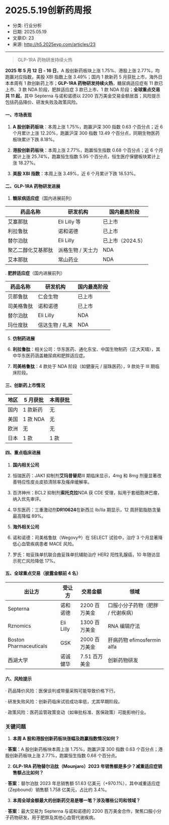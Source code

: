 # 2025.5.19创新药周报

- 分类: 行业分析
- 日期: 2025.05.19
- 文章ID: 23
- 来源: http://h5.2025eyp.com/articles/23

---

> GLP-1RA 药物研发持续火热

**2025 年 5 月 12 日 - 16 日**，A 股创新药板块上涨 1.75%、港股上涨 2.77%，均跑赢对应指数，美股 XBI 指数上涨 3.49%；国内 1 款新药 5 月获批上市，海外日本本周有 1 款创新药上市；**GLP-1RA 药物研发持续火热**，糖尿病适应症有 11 款已上市、3 款 NDA 阶段，肥胖适应症 3 款已上市、1 款 NDA 阶段；**全球重点交易共 11 起**，其中 Septerna 与诺和诺德以 2200 百万美金交易金额居首；风险提示包括药品降价、研发失败及政策风险。

#### **一、市场表现**

1. **A 股创新药板块**：本周上涨 1.75%，跑赢沪深 300 指数 0.63 个百分点；近 6 个月累计上涨 12.20%，跑赢沪深 300 指数 13.49 个百分点，同期生物医药板块累计下跌 8.18%。

2. **港股创新药板块**：本周上涨 2.77%，跑赢恒生指数 0.68 个百分点；近 6 个月累计上涨 25.74%，跑赢恒生指数 5.95 个百分点，恒生医疗保健板块累计上涨 18.27%。

3. **美股 XBI 指数**：本周上涨 3.49%，近 6 个月累计下跌 18.53%。

#### **二、GLP-1RA 药物研发进展**

1. **糖尿病适应症**（国内进展前列）

| **药品名称** | **研发机构** | **国内最高阶段** |
| --- | --- | --- |
| 艾塞那肽 | Eli Lilly 等 | 已上市 |
| 利拉鲁肽 | 诺和诺德 | 已上市 |
| 替尔泊肽 | Eli Lilly | 已上市（2024.5） |
| 聚乙二醇化艾基那肽 | 派格生物 / 天士力 | NDA |
| 艾本那肽 | 常山药业 | NDA |

. **肥胖适应症**（国内进展前列）

| **药品名称** | **研发机构** | **国内最高阶段** |
| --- | --- | --- |
| 贝那鲁肽 | 仁会生物 | 已上市 |
| 司美格鲁肽 | 诺和诺德 | 已上市 |
| 替尔泊肽 | Eli Lilly | NDA |
| 玛仕度肽 | 信达生物 / 礼来 | NDA |

5. **仿制药进展**

1. **利拉鲁肽**：相关公司：华东医药、通化东宝、中国生物制药（正大天晴），其中华东医药涵盖糖尿病和肥胖适应症。

2. **司美格鲁肽**：4 款处于 NDA 阶段（如健康元 / 丽珠医药），9 款处于 III 期临床阶段。

#### **三、创新药上市情况**

| **地区** | **5 月获批** | **本周获批** |
| --- | --- | --- |
| 国内 | 1 款新药 | 无 |
| 美国 | 1 款 NDA | 无 |
| 欧洲 | 无 | 无 |
| 日本 | 1 款 | 1 款 |

#### **四、重点临床进展**

1. **国内相关公司**

1. 恒瑞医药：JAK1 抑制剂**艾玛昔替尼**III 期临床显示，4mg 和 8mg 剂量显著改善特应性皮炎皮损清除率及瘙痒缓解率。

2. 百济神州：BCL2 抑制剂**索托克拉**NDA 获 CDE 受理，拟用于套细胞淋巴瘤，纳入优先审评。

3. 华东医药：三重激动剂**DR10624**在新西兰 Ib/IIa 期显示，12 周肝脏脂肪含量最高降幅 89%。

2. **海外相关公司**

1. 诺和诺德：司美格鲁肽（Wegovy®）在 SELECT 试验中，治疗 3 个月显著降低心血管疾病患者 MACE 风险。

2. 罗氏：帕妥珠单抗联合曲妥珠单抗辅助治疗 HER2 阳性乳腺癌，10 年随访显示死亡风险降低 17%。

#### **五、全球重点交易（披露金额前 4 名）**

| **出让方** | **受让方** | **交易金额** | **领域** |
| --- | --- | --- | --- |
| Septerna | 诺和诺德 | 2200 百万美金 | 口服小分子药物（肥胖 / 代谢疾病） |
| Rznomics | Eli Lilly | 1300 百万美金 | RNA 编辑疗法 |
| Boston Pharmaceuticals | GSK | 2000 百万美金 | 肝病药物 efimosfermin alfa |
| 西湖大学 | 诺诚健华 | 7.51 百万美金 | 创新药物研发 |

#### **六、风险提示**

· 药品降价风险：医保谈判或带量采购可能导致价格下行。

· 研发失败风险：创新药临床试验成功率低，尤其早期阶段。

· 政策风险：医药监管政策变动（如审批标准、医保政策）可能影响行业。

### **关键问题**

1. **本周 A 股和港股创新药板块涨幅及跑赢指数情况如何？**

· **答案**：A 股创新药板块本周上涨 1.75%，跑赢沪深 300 指数 0.63 个百分点；港股创新药板块上涨 2.77%，跑赢恒生指数 0.68 个百分点。

2. **GLP-1RA 药物替尔泊肽（Mounjaro）2023 年销售额是多少？减重适应症销售额占比如何？**

· **答案**：替尔泊肽 2023 年总销售额 51.63 亿美元（+970.1%），其中减重适应症（Zepbound）销售额 1.758 亿美元，占比约 3.4%。

3. **本周全球金额最大的创新药交易是哪一笔？涉及哪些公司和领域？**

· **答案**：最大交易为 Septerna 与诺和诺德的 2200 百万美金合作，聚焦口服小分子药物研发，用于肥胖及其他心血管代谢疾病。
